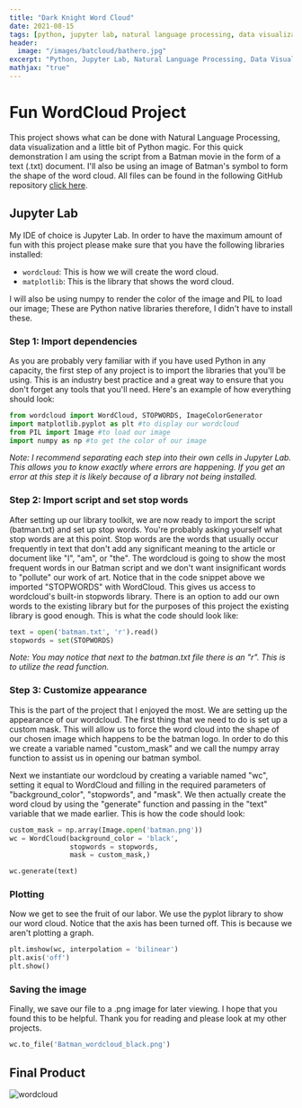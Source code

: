 ```yaml
---
title: "Dark Knight Word Cloud"
date: 2021-08-15
tags: [python, jupyter lab, natural language processing, data visualization, word cloud,etl]
header:
  image: "/images/batcloud/bathero.jpg"
excerpt: "Python, Jupyter Lab, Natural Language Processing, Data Visualization, Word Cloud, ETL"
mathjax: "true"
---
```


# Fun WordCloud Project

This project shows what can be done with Natural Language Processing, data visualization and a little bit of Python magic. For this quick demonstration I am using the script from a Batman movie in the form of a text (.txt) document. I'll also be using an image of Batman's symbol to form the shape of the word cloud. All files can be found in the following GitHub repository [click here](https://github.com/SolvedbySteve/Batman_wordcloud).

## Jupyter Lab

My IDE of choice is Jupyter Lab. In order to have the maximum amount of fun with this project please make sure that you have the following libraries installed:

- `wordcloud`: This is how we will create the word cloud.
- `matplotlib`: This is the library that shows the word cloud.

I will also be using numpy to render the color of the image and PIL to load our image; These are Python native libraries therefore, I didn't have to install these.

### Step 1: Import dependencies

As you are probably very familiar with if you have used Python in any capacity, the first step of any project is to import the libraries that you'll be using. This is an industry best practice and a great way to ensure that you don't forget any tools that you'll need. Here's an example of how everything should look:

```python
from wordcloud import WordCloud, STOPWORDS, ImageColorGenerator
import matplotlib.pyplot as plt #to display our wordcloud
from PIL import Image #to load our image
import numpy as np #to get the color of our image
```
*Note: I recommend separating each step into their own cells in Jupyter Lab. This allows you to know exactly where errors are happening. If you get an error at this step it is likely because of a library not being installed.*

### Step 2: Import script and set stop words

After setting up our library toolkit, we are now ready to import the script (batman.txt) and set up stop words. You're probably asking yourself what stop words are at this point. Stop words are the words that usually occur frequently in text that don't add any significant meaning to the article or document like "I", "am", or "the". The wordcloud is going to show the most frequent words in our Batman script and we don't want insignificant words to "pollute" our work of art.  Notice that in the code snippet above we imported "STOPWORDS" with WordCloud. This gives us access to wordcloud's built-in stopwords library. There is an option to add our own words to the existing library but for the purposes of this project the existing library is good enough. This is what the code should look like:

```python
text = open('batman.txt', 'r').read()
stopwords = set(STOPWORDS)
```
*Note: You may notice that next to the batman.txt file there is an "r". This is to utilize the read function.*

### Step 3: Customize appearance

This is the part of the project that I enjoyed the most. We are setting up the appearance of our wordcloud. The first thing that we need to do is set up a custom mask. This will allow us to force the word cloud into the shape of our chosen image which happens to be the batman logo. In order to do this we create a variable named "custom_mask" and we call the numpy array function to assist us in opening our batman symbol. 

Next we instantiate our wordcloud by creating a variable named "wc", setting it equal to WordCloud and filling in the required parameters of "background_color", "stopwords", and "mask". We then actually create the word cloud by using the "generate" function and passing in the "text" variable that we made earlier. This is how the code should look:


```python
custom_mask = np.array(Image.open('batman.png')) 
wc = WordCloud(background_color = 'black',
               stopwords = stopwords,
               mask = custom_mask,)

wc.generate(text)
```

### Plotting
Now we get to see the fruit of our labor. We use the pyplot library to show our word cloud. Notice that the axis has been turned off. This is because we aren't plotting a graph.
```python
plt.imshow(wc, interpolation = 'bilinear')
plt.axis('off')
plt.show()

```

### Saving the image

Finally, we save our file to a .png image for later viewing. I hope that you found this to be helpful. Thank you for reading and please look at my other projects.

```python
wc.to_file('Batman_wordcloud_black.png')
```


## Final Product

<img src="{{ site.url }}{{ site.baseurl }}/images/batmancloud/Batman_wordcloud_black.png" alt="wordcloud"/>






